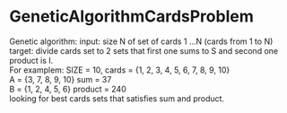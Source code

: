 # GeneticAlgorithmCardsProblem
Genetic algorithm:
input: size N of set of cards 1 ...N (cards from 1 to N)<br/>
target: divide cards set to 2 sets that first one sums to S and second one product is I.<br/>
For examplem: SIZE = 10, cards = {1, 2, 3, 4, 5, 6, 7, 8, 9, 10}<br/>
A = {3, 7, 8, 9, 10} sum = 37<br/>
B = {1, 2, 4, 5, 6} product = 240<br>
looking for best cards sets that satisfies sum and product.<br/>
